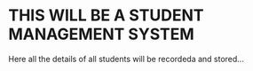 # THIS WILL BE A STUDENT MANAGEMENT SYSTEM
Here all the details of all students will be recordeda and stored...